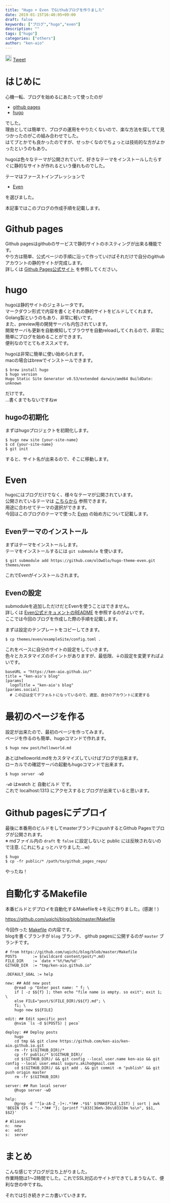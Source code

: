 ```yaml
---
title: "Hugo + Even でGithubブログを作りました"
date: 2019-01-15T16:40:05+09:00
draft: false
keywords: ["ブログ","hugo","even"]
description: ""
tags: ["hugo"]
categories: ["others"]
author: "ken-aio"
---
```


<a href="http://b.hatena.ne.jp/entry/" class="hatena-bookmark-button" data-hatena-bookmark-layout="vertical-normal" data-hatena-bookmark-lang="ja" title="このエントリーをはてなブックマークに追加"><img src="https://b.st-hatena.com/images/entry-button/button-only@2x.png" alt="このエントリーをはてなブックマークに追加" width="20" height="20" style="border: none;" /></a><script type="text/javascript" src="https://b.st-hatena.com/js/bookmark_button.js" charset="utf-8" async="async"></script>
<a href="https://twitter.com/share?ref_src=twsrc%5Etfw" class="twitter-share-button" data-show-count="false">Tweet</a><script async src="https://platform.twitter.com/widgets.js" charset="utf-8"></script>

# はじめに  
心機一転、ブログを始めるにあたって使ったのが  

* [github pages](https://pages.github.com/)
* [hugo](https://gohugo.io/)

でした。  
理由としては簡単で、ブログの運用をやりたくないので、楽な方法を探してて見つかったのがこの組み合わせでした。  
はてブとかでも良かったのですが、せっかくなのでちょっとは技術的な方がよかったというのもあり。  

hugoは色々なテーマが公開されていて、好きなテーマをインストールしたらすぐに静的なサイトが作れるという優れものでした。  

テーマはファーストインプレッションで

* [Even](https://themes.gohugo.io/hugo-theme-even/)

を選びました。  

本記事ではこのブログの作成手順を記載します。  

# Github pages
Github pagesはgithubのサービスで静的サイトのホスティングが出来る機能です。  
やり方は簡単、公式ページの手順に沿って作っていけばそれだけで自分のgithubアカウントの静的サイトが完成します。  
詳しくは [Github Pages公式サイト](https://pages.github.com/) を参照してください。  

# hugo
hugoは静的サイトのジェネレータです。  
マークダウン形式で内容を書くとそれの静的サイトをビルドしてくれます。  
Golang製というのもあり、非常に軽いです。  
また、preview用の開発サーバも内包されています。  
開発サーバも更新を自動検知してブラウザを自動reloadしてくれるので、非常に簡単にブログを始めることができます。  
便利なのでとてもオススメです。  
  
hugoは非常に簡単に使い始められます。  
macの場合はbrewでインストールできます。  

```
$ brew install hugo
$ hugo version
Hugo Static Site Generator v0.53/extended darwin/amd64 BuildDate: unknown
```

だけです。  
...書くまでもないですねw  

## hugoの初期化
まずはhugoプロジェクトを初期化します。  


```
$ hugo new site {your-site-name}
$ cd {your-site-name}
$ git init
```

すると、サイト名が出来るので、そこに移動します。  

# Even
hugoにはブログだけでなく、様々なテーマが公開されています。  
公開されているテーマは [こちらから](https://themes.gohugo.io/) 参照できます。  
用途に合わせてテーマの選択ができます。  
今回はこのブログのテーマで使った [Even](https://github.com/olOwOlo/hugo-theme-even) の始め方について記載します。  

## Evenテーマのインストール
まずはテーマをインストールします。  
テーマをインストールするには `git submodule` を使います。  

```
$ git submodule add https://github.com/olOwOlo/hugo-theme-even.git themes/even
```

これでEvenがインストールされます。  

## Evenの設定
submoduleを追加しただけだとEvenを使うことはできません。  
詳しくは [Even公式ドキュメントのREADME](https://github.com/olOwOlo/hugo-theme-even) を参照するのがよいです。  
ここでは今回のブログを作成した際の手順を記載します。  

まずは設定のテンプレートをコピーしてきます。  

```
$ cp themes/even/exampleSite/config.toml .
```

これをベースに自分のサイトの設定をしていきます。  
色々とカスタマイズのポイントがありますが、最低限、↓の設定を変更すればよいです。  

```
baseURL = "https://ken-aio.github.io/"
title = "ken-aio's blog"
[params]
  logoTitle = "ken-aio's blog"
[params.social]
  # この辺は全てデフォルトになっているので、適宜、自分のアカウントに変更する
```

# 最初のページを作る
設定が出来たので、最初のページを作ってみます。  
ページを作るのも簡単、hugoコマンドで作れます。  

```
$ hugo new post/helloworld.md
```

あとはhelloworld.mdをカスタマイズしていけばブログが出来ます。  
ローカルでの確認サーバの起動もhugoコマンドで出来ます。

```
$ hugo server -wD
```

`-wD` はwatch と 自動ビルド です。  
これで localhost:1313 にアクセスするとブログが出来ていると思います。  

# Github pagesにデプロイ
最後に本番用のビルドをしてmasterブランチにpushするとGithub Pagesでブログが公開されます。  
※ mdファイル内の `draft` を `false` に設定しないと public には反映されないので注意. (これにちょっとハマりました...w)

```
$ hugo
$ cp -fr public/* /path/to/github_pages_repo/
```

やったね！  

# 自動化するMakefile
本番ビルドとデプロイを自動化するMakefileを↓を元に作りました。(感謝！)  

https://github.com/uqichi/blog/blob/master/Makefile

今回作った [Makefile](https://github.com/ken-aio/ken-aio.github.io/blob/blog/Makefile) の内容です。  
blogを書くブランチが `blog` ブランチ、 github pagesに公開するのが `master` ブランチです。  

```
# from https://github.com/uqichi/blog/blob/master/Makefile
POSTS       := $(wildcard content/post/*.md)
FILE_DIR    := `date +'%Y/%m/%d'`
GITHUB_DIR  := "tmp/ken-aio.github.io"

.DEFAULT_GOAL := help

new: ## Add new post
	@read -p "Enter post name: " f; \
	if [ -z $${f} ]; then echo "file name is empty. so exit"; exit 1; \
	else FILE="post/$(FILE_DIR)/$${f}.md"; \
	fi; \
	hugo new $${FILE}

edit: ## Edit specific post
	@nvim `ls -d $(POSTS) | peco`

deploy: ## Deploy posts
	hugo
	cd tmp && git clone https://github.com/ken-aio/ken-aio.github.io.git
	rm -fr $(GITHUB_DIR)/*
	cp -fr public/* $(GITHUB_DIR)/
	cd $(GITHUB_DIR)/ && git config --local user.name ken-aio && git config --local user.email suguru.akiho@gmail.com
	cd $(GITHUB_DIR)/ && git add . && git commit -m "publish" && git push origin master
	rm -fr $(GITHUB_DIR)

server: ## Run local server
	@hugo server -wD

help:
	@grep -E '^[a-zA-Z_-]+:.*?## .*$$' $(MAKEFILE_LIST) | sort | awk 'BEGIN {FS = ":.*?## "}; {printf "\033[36m%-30s\033[0m %s\n", $$1, $$2}'

# Aliases
n:  new
e:  edit
s:  server
```

# まとめ
こんな感じでブログが立ち上がりました。  
作業時間は1〜2時間でした。これでSSL対応のサイトができてしまうなんて、便利な世の中ですね。  

それでは引き続きナニカ書いていきます。  
